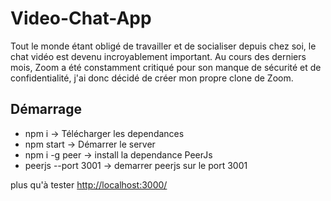 # Video-Chat-App

Tout le monde étant obligé de travailler et de socialiser depuis chez soi, le chat vidéo est devenu incroyablement important. Au cours des derniers mois, Zoom a été constamment critiqué pour son manque de sécurité et de confidentialité, j'ai donc décidé de créer mon propre clone de Zoom.

## Démarrage

- npm i -> Télécharger les dependances
- npm start -> Démarrer le server
- npm i -g peer -> install la dependance PeerJs
- peerjs --port 3001 -> demarrer peerjs sur le port 3001

plus qu'à tester [http://localhost:3000/](http://localhost:3000/)


